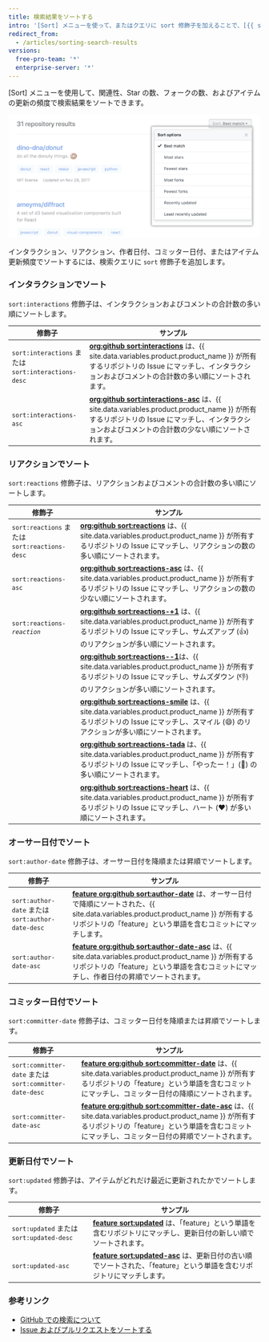 ```yaml
---
title: 検索結果をソートする
intro: '[Sort] メニューを使って、またはクエリに sort 修飾子を加えることで、[{{ site.data.variables.product.product_name }} 検索](/articles/searching-on-github)結果をソートできます。'
redirect_from:
  - /articles/sorting-search-results
versions:
  free-pro-team: '*'
  enterprise-server: '*'
---
```


[Sort] メニューを使用して、関連性、Star の数、フォークの数、およびアイテムの更新の頻度で検索結果をソートできます。

  ![検索結果ソートのオプション付きメニュー](/assets/images/help/search/repo-search-sort.png)

インタラクション、リアクション、作者日付、コミッター日付、またはアイテム更新頻度でソートするには、検索クエリに `sort` 修飾子を追加します。

### インタラクションでソート

`sort:interactions` 修飾子は、インタラクションおよびコメントの合計数の多い順にソートします。

| 修飾子                                              | サンプル                                                                                                                                                                                                                                           |
| ------------------------------------------------ | ---------------------------------------------------------------------------------------------------------------------------------------------------------------------------------------------------------------------------------------------- |
| `sort:interactions` または `sort:interactions-desc` | [**org:github sort:interactions**](https://github.com/search?q=org%3Agithub+sort%3Ainteractions&type=Issues) は、{{ site.data.variables.product.product_name }} が所有するリポジトリの Issue にマッチし、インタラクションおよびコメントの合計数の多い順にソートされます。                         |
| `sort:interactions-asc`                          | [**org:github sort:interactions-asc**](https://github.com/search?utf8=%E2%9C%93&q=org%3Agithub+sort%3Ainteractions-asc&type=Issues) は、{{ site.data.variables.product.product_name }} が所有するリポジトリの Issue にマッチし、インタラクションおよびコメントの合計数の少ない順にソートされます。 |

### リアクションでソート

`sort:reactions` 修飾子は、リアクションおよびコメントの合計数の多い順にソートします。

| 修飾子                                        | サンプル                                                                                                                                                                                                                                           |
| ------------------------------------------ | ---------------------------------------------------------------------------------------------------------------------------------------------------------------------------------------------------------------------------------------------- |
| `sort:reactions` または `sort:reactions-desc` | [**org:github sort:reactions**](https://github.com/search?q=org%3Agithub+sort%3Areactions&type=Issues) は、{{ site.data.variables.product.product_name }} が所有するリポジトリの Issue にマッチし、リアクションの数の多い順にソートされます。                                          |
| `sort:reactions-asc`                       | [**org:github sort:reactions-asc**](https://github.com/search?q=org%3Agithub+sort%3Areactions-asc&type=Issues) は、{{ site.data.variables.product.product_name }} が所有するリポジトリの Issue にマッチし、リアクションの数の少ない順にソートされます。                                 |
| <code>sort:reactions-<em>reaction</em></code>                  | [**org:github sort:reactions-+1**](https://github.com/search?q=org%3Agithub+sort%3Areactions-%2B1&type=Issues) は、{{ site.data.variables.product.product_name }} が所有するリポジトリの Issue にマッチし、サムズアップ (:+1:) のリアクションが多い順にソートされます。                     |
|                                            | [**org:github sort:reactions--1**](https://github.com/search?utf8=%E2%9C%93&q=org%3Agithub+sort%3Areactions--1&type=Issues)は、{{ site.data.variables.product.product_name }} が所有するリポジトリの Issue にマッチし、サムズダウン (:-1:) のリアクションが多い順にソートされます。         |
|                                            | [**org:github sort:reactions-smile**](https://github.com/search?utf8=%E2%9C%93&q=org%3Agithub+sort%3Areactions-smile&type=Issues) は、{{ site.data.variables.product.product_name }} が所有するリポジトリの Issue にマッチし、スマイル (:smile:) のリアクションが多い順にソートされます。 |
|                                            | [**org:github sort:reactions-tada**](https://github.com/search?utf8=%E2%9C%93&q=org%3Agithub+sort%3Areactions-tada&type=Issues) は、{{ site.data.variables.product.product_name }} が所有するリポジトリの Issue にマッチし、「やったー！」(:tada:) の多い順にソートされます。         |
|                                            | [**org:github sort:reactions-heart**](https://github.com/search?utf8=%E2%9C%93&q=org%3Agithub+sort%3Areactions-heart&type=Issues) は、{{ site.data.variables.product.product_name }} が所有するリポジトリの Issue にマッチし、ハート (:heart:) が多い順にソートされます。         |

### オーサー日付でソート

`sort:author-date` 修飾子は、オーサー日付を降順または昇順でソートします。

| 修飾子                                            | サンプル                                                                                                                                                                                                                                                       |
| ---------------------------------------------- | ---------------------------------------------------------------------------------------------------------------------------------------------------------------------------------------------------------------------------------------------------------- |
| `sort:author-date` または `sort:author-date-desc` | [**feature org:github sort:author-date**](https://github.com/search?utf8=%E2%9C%93&q=feature+org%3Agithub+sort%3Aauthor-date&type=Commits) は、オーサー日付で降順にソートされた、{{ site.data.variables.product.product_name }} が所有するリポジトリの「feature」という単語を含むコミットにマッチします。      |
| `sort:author-date-asc`                         | [**feature org:github sort:author-date-asc**](https://github.com/search?utf8=%E2%9C%93&q=feature+org%3Agithub+sort%3Aauthor-date-asc&type=Commits) は、{{ site.data.variables.product.product_name }} が所有するリポジトリの「feature」という単語を含むコミットにマッチし、作者日付の昇順でソートされます。 |

### コミッター日付でソート

`sort:committer-date` 修飾子は、コミッター日付を降順または昇順でソートします。

| 修飾子                                                  | サンプル                                                                                                                                                                                                                                                                |
| ---------------------------------------------------- | ------------------------------------------------------------------------------------------------------------------------------------------------------------------------------------------------------------------------------------------------------------------- |
| `sort:committer-date` または `sort:committer-date-desc` | [**feature org:github sort:committer-date**](https://github.com/search?utf8=%E2%9C%93&q=feature+org%3Agithub+sort%3Acommitter-date&type=Commits) は、{{ site.data.variables.product.product_name }} が所有するリポジトリの「feature」という単語を含むコミットにマッチし、コミッター日付の降順にソートされます。         |
| `sort:committer-date-asc`                            | [**feature org:github sort:committer-date-asc**](https://github.com/search?utf8=%E2%9C%93&q=feature+org%3Agithub+sort%3Acommitter-date-asc&type=Commits) は、{{ site.data.variables.product.product_name }} が所有するリポジトリの「feature」という単語を含むコミットにマッチし、コミッター日付の昇順でソートされます。 |

### 更新日付でソート

`sort:updated` 修飾子は、アイテムがどれだけ最近に更新されたかでソートします。

| 修飾子                                    | サンプル                                                                                                                                                                     |
| -------------------------------------- | ------------------------------------------------------------------------------------------------------------------------------------------------------------------------ |
| `sort:updated` または `sort:updated-desc` | [**feature sort:updated**](https://github.com/search?utf8=%E2%9C%93&q=feature+sort%3Aupdated&type=Repositories) は、「feature」という単語を含むリポジトリにマッチし、更新日付の新しい順でソートされます。         |
| `sort:updated-asc`                     | [**feature sort:updated-asc**](https://github.com/search?utf8=%E2%9C%93&q=feature+sort%3Aupdated-asc&type=Repositories) は、更新日付の古い順でソートされた、「feature」という単語を含むリポジトリにマッチします。 |

### 参考リンク

- [GitHub での検索について](/articles/about-searching-on-github)
- [Issue およびプルリクエストをソートする](/articles/sorting-issues-and-pull-requests/)
